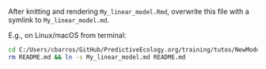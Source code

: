 After knitting and rendering `My_linear_model.Rmd`, overwrite this file with a symlink to `My_linear_model.md`.

E.g., on Linux/macOS from terminal:

```bash
cd C:/Users/cbarros/GitHub/PredictiveEcology.org/training/tutos/NewModuleIntro/NewModule/My_linear_model
rm README.md && ln -s My_linear_model.md README.md
```
